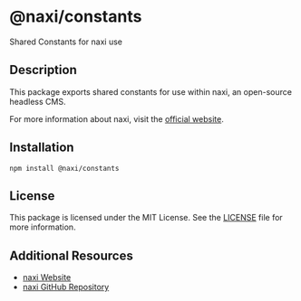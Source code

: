 # @naxi/constants

Shared Constants for naxi use

## Description

This package exports shared constants for use within naxi, an open-source headless CMS.

For more information about naxi, visit the [official website](https://naxi.io).

## Installation

```shell
npm install @naxi/constants
```

## License

This package is licensed under the MIT License. See the
[LICENSE](https://github.com/naxi/naxi/blob/main/packages/constants/license) file for more information.

## Additional Resources

- [naxi Website](https://naxi.io)
- [naxi GitHub Repository](https://github.com/naxi/naxi)
